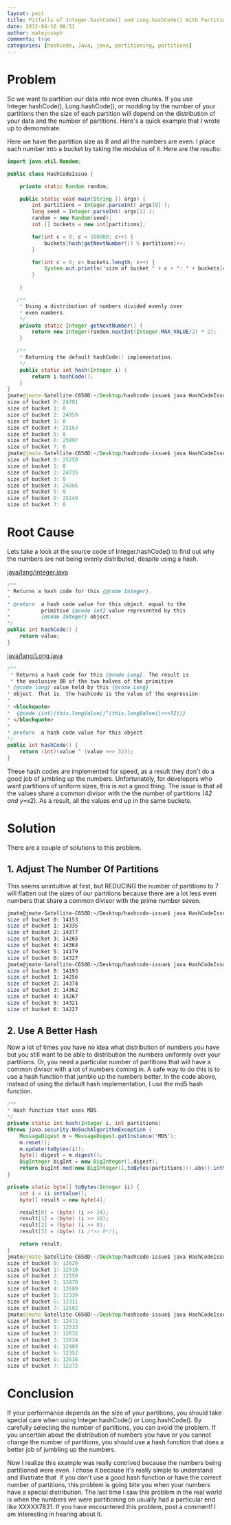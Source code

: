 ```yaml
---
layout: post
title: Pitfalls of Integer.hashCode() and Long.hashCode() With Partitioning
date: 2012-04-16 08:51
author: matejoseph
comments: true
categories: [hashcode, Java, java, partitioning, partitions]
---
```

<h1>Problem</h1>
So we want to partition our data into nice even chunks. If you use Integer.hashCode(), Long.hashCode(), or modding by the number of your partitions then the size of each partition will depend on the distribution of your data and the number of partitions. Here's a quick example that I wrote up to demonstrate.

Here we have the partition size as 8 and all the numbers are even. I place each number into a bucket by taking the modulus of it. Here are the results:

```java
import java.util.Random;

public class HashCodeIssue {

    private static Random random;

    public static void main(String [] args) {
        int partitions = Integer.parseInt( args[0] );
        long seed = Integer.parseInt( args[1] );
        random = new Random(seed);
        int [] buckets = new int[partitions];

        for(int c = 0; c < 100000; c++) {
            buckets[hash(getNextNumber()) % partitions]++;
        }

        for(int c = 0; c< buckets.length; c++) {
            System.out.println('size of bucket ' + c + ': ' + buckets[c]);
        }

    }

   /**
    * Using a distribution of numbers divided evenly over
    * even numbers.
    */
    private static Integer getNextNumber() {
        return new Integer(random.nextInt(Integer.MAX_VALUE/2) * 2);
    }

   /**
    * Returning the default hashCode() implementation.
    */
    public static int hash(Integer i) {
        return i.hashCode();
    }
}
jmate@jmate-Satellite-C650D:~/Desktop/hashcode-issue$ java HashCodeIssue 8 890453985
size of bucket 0: 24781
size of bucket 1: 0
size of bucket 2: 24959
size of bucket 3: 0
size of bucket 4: 25163
size of bucket 5: 0
size of bucket 6: 25097
size of bucket 7: 0
jmate@jmate-Satellite-C650D:~/Desktop/hashcode-issue$ java HashCodeIssue 8 234985345
size of bucket 0: 25250
size of bucket 1: 0
size of bucket 2: 24735
size of bucket 3: 0
size of bucket 4: 24866
size of bucket 5: 0
size of bucket 6: 25149
size of bucket 7: 0
```

<h1>Root Cause</h1>
Lets take a look at the source code of Integer.hashCode() to find out why the numbers are not being evenly distributed, despite using a hash.

<a title="java/lang/Integer.java" href="http://www.docjar.com/html/api/java/lang/Integer.java.html" target="_blank">java/lang/Integer.java</a>

```java
/**
* Returns a hash code for this {@code Integer}.
*
* @return  a hash code value for this object, equal to the
*          primitive {@code int} value represented by this
*          {@code Integer} object.
*/
public int hashCode() {
    return value;
}
```

<a title="java/lang/Long.java" href="http://www.docjar.com/html/api/java/lang/Long.java.html" target="_blank">java/lang/Long.java</a>

```java
/**
 * Returns a hash code for this {@code Long}. The result is
 * the exclusive OR of the two halves of the primitive
* {@code long} value held by this {@code Long}
* object. That is, the hashcode is the value of the expression:
*
* <blockquote>
*  {@code (int)(this.longValue()^(this.longValue()>>>32))}
* </blockquote>
*
* @return  a hash code value for this object.
*/
public int hashCode() {
    return (int)(value ^ (value >>> 32));
}
```

These hash codes are implemented for speed, as a result they don't do a good job of jumbling up the numbers. Unfortunately, for developers who want partitions of uniform sizes, this is not a good thing. The issue is that all the values share a common divisor with the the number of partitions (4*2 and y=x*2). As a result, all the values end up in the same buckets.
<h1>Solution</h1>
There are a couple of solutions to this problem.
<h2>1. Adjust The Number Of Partitions</h2>
This seems unintuitive at first, but REDUCING the number of partitions to 7 will flatten out the sizes of our partitions because there are a lot less even numbers that share a common divisor with the prime number seven.

```bash
jmate@jmate-Satellite-C650D:~/Desktop/hashcode-issue$ java HashCodeIssue 7 890453985
size of bucket 0: 14153
size of bucket 1: 14335
size of bucket 2: 14377
size of bucket 3: 14265
size of bucket 4: 14364
size of bucket 5: 14179
size of bucket 6: 14327
jmate@jmate-Satellite-C650D:~/Desktop/hashcode-issue$ java HashCodeIssue 7 234985345
size of bucket 0: 14193
size of bucket 1: 14256
size of bucket 2: 14374
size of bucket 3: 14362
size of bucket 4: 14267
size of bucket 5: 14321
size of bucket 6: 14227
```
<h2>2. Use A Better Hash</h2>
Now a lot of times you have no idea what distribution of numbers you have but you still want to be able to distribution the numbers uniformly over your partitions. Or, you need a particular number of partitions that will have a common divisor with a lot of numbers coming in. A safe way to do this is to use a hash function that jumble up the numbers better. In the code above, instead of using the default hash implementation, I use the md5 hash function.

```java
/**
* Hash function that uses MD5.
*/
private static int hash(Integer i, int partitions)
throws java.security.NoSuchAlgorithmException {
    MessageDigest m = MessageDigest.getInstance('MD5');
    m.reset();
    m.update(toBytes(i));
    byte[] digest = m.digest();
    BigInteger bigInt = new BigInteger(1,digest);
    return bigInt.mod(new BigInteger(1,toBytes(partitions))).abs().intValue();
}

private static byte[] toBytes(Integer ii) {
    int i = ii.intValue();
    byte[] result = new byte[4];

    result[0] = (byte) (i >> 24);
    result[1] = (byte) (i >> 16);
    result[2] = (byte) (i >> 8);
    result[3] = (byte) (i /*>> 0*/);

    return result;
}
jmate@jmate-Satellite-C650D:~/Desktop/hashcode-issue$ java HashCodeIssue 8 890453985
size of bucket 0: 12629
size of bucket 1: 12510
size of bucket 2: 12550
size of bucket 3: 12470
size of bucket 4: 12689
size of bucket 5: 12339
size of bucket 6: 12311
size of bucket 7: 12502
jmate@jmate-Satellite-C650D:~/Desktop/hashcode-issue$ java HashCodeIssue 8 234985345
size of bucket 0: 12472
size of bucket 1: 12533
size of bucket 2: 12632
size of bucket 3: 12634
size of bucket 4: 12489
size of bucket 5: 12352
size of bucket 6: 12616
size of bucket 7: 12272
```

<h1>Conclusion</h1>
If your performance depends on the size of your partitions, you should take special care when using Integer.hashCode() or Long.hashCode(). By carefully selecting the number of partitions, you can avoid the problem. If you uncertain about the distribution of numbers you have or you cannot change the number of partitions, you should use a hash function that does a better job of jumbling up the numbers.

Now I realize this example was really contrived because the numbers being partitioned were even. I chose it because it's really simple to understand and illustrate that  if you don't use a good hash function or have the correct number of partitions, this problem is going bite you when your numbers have a special distribution. The last time I saw this problem in the real world is when the numbers we were partitioning on usually had a particular end like XXXXX7831. If you have encountered this problem, post a comment! I am interesting in hearing about it.
